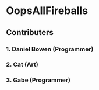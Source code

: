 # OopsAllFireballs
## Contributers
### 1. Daniel Bowen (Programmer)
### 2. Cat (Art)
### 3. Gabe (Programmer)
